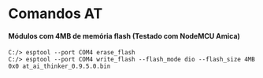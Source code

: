 # Comandos AT
#### Módulos com 4MB de memória flash (Testado com NodeMCU Amica)

```
C:/> esptool --port COM4 erase_flash
C:/> esptool --port COM4 write_flash --flash_mode dio --flash_size 4MB 0x0 at_ai_thinker_0.9.5.0.bin
```

